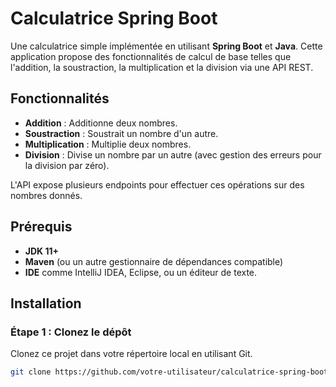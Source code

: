 # Calculatrice Spring Boot

Une calculatrice simple implémentée en utilisant **Spring Boot** et **Java**. Cette application propose des fonctionnalités de calcul de base telles que l'addition, la soustraction, la multiplication et la division via une API REST.

## Fonctionnalités

- **Addition** : Additionne deux nombres.
- **Soustraction** : Soustrait un nombre d'un autre.
- **Multiplication** : Multiplie deux nombres.
- **Division** : Divise un nombre par un autre (avec gestion des erreurs pour la division par zéro).
  
L'API expose plusieurs endpoints pour effectuer ces opérations sur des nombres donnés.

## Prérequis

- **JDK 11+**
- **Maven** (ou un autre gestionnaire de dépendances compatible)
- **IDE** comme IntelliJ IDEA, Eclipse, ou un éditeur de texte.

## Installation

### Étape 1 : Clonez le dépôt

Clonez ce projet dans votre répertoire local en utilisant Git.

```bash
git clone https://github.com/votre-utilisateur/calculatrice-spring-boot.git
